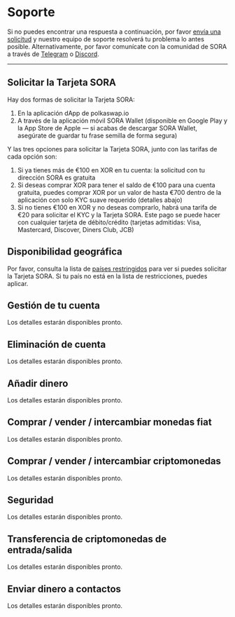 # Soporte

Si no puedes encontrar una respuesta a continuación, por favor [envía una solicitud](https://soracard.com/es/request-feature) y nuestro equipo de soporte resolverá tu problema lo antes posible. Alternativamente, por favor comunícate con la comunidad de SORA a través de [Telegram](https://t.me/sora_xor) o [Discord](https://t.co/AKzRnWBGzz).

---

## Solicitar la Tarjeta SORA

Hay dos formas de solicitar la Tarjeta SORA:

1. En la aplicación dApp de polkaswap.io
2. A través de la aplicación móvil SORA Wallet (disponible en Google Play y la App Store de Apple — si acabas de descargar SORA Wallet, asegúrate de guardar tu frase semilla de forma segura)

Y las tres opciones para solicitar la Tarjeta SORA, junto con las tarifas de cada opción son:

1. Si ya tienes más de €100 en XOR en tu cuenta: la solicitud con tu dirección SORA es gratuita
2. Si deseas comprar XOR para tener el saldo de €100 para una cuenta gratuita, puedes comprar XOR por un valor de hasta €700 dentro de la aplicación con solo KYC suave requerido (detalles abajo)
3. Si no tienes €100 en XOR y no deseas comprarlo, habrá una tarifa de €20 para solicitar el KYC y la Tarjeta SORA. Este pago se puede hacer con cualquier tarjeta de débito/crédito (tarjetas admitidas: Visa, Mastercard, Discover, Diners Club, JCB)

## Disponibilidad geográfica

Por favor, consulta la lista de [países restringidos](https://soracard.com/es/blacklist) para ver si puedes solicitar la Tarjeta SORA. Si tu país no está en la lista de restricciones, puedes aplicar.

## Gestión de tu cuenta

Los detalles estarán disponibles pronto.

## Eliminación de cuenta

Los detalles estarán disponibles pronto.

## Añadir dinero

Los detalles estarán disponibles pronto.

## Comprar / vender / intercambiar monedas fiat

Los detalles estarán disponibles pronto.

## Comprar / vender / intercambiar criptomonedas

Los detalles estarán disponibles pronto.

## Seguridad

Los detalles estarán disponibles pronto.

## Transferencia de criptomonedas de entrada/salida

Los detalles estarán disponibles pronto.

## Enviar dinero a contactos

Los detalles estarán disponibles pronto.

